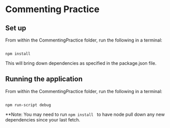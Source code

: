 # Commenting Practice

## Set up


From within the CommentingPractice folder, run the following in a terminal:
``` console

npm install 
```

This will bring down dependencies as specified in the package.json file.

## Running the application

From within the CommentingPractice folder, run the following in a terminal:
``` console

npm run-script debug
```

**Note: You may need to run ```npm install ``` to have node pull down any new dependencies since your last fetch.